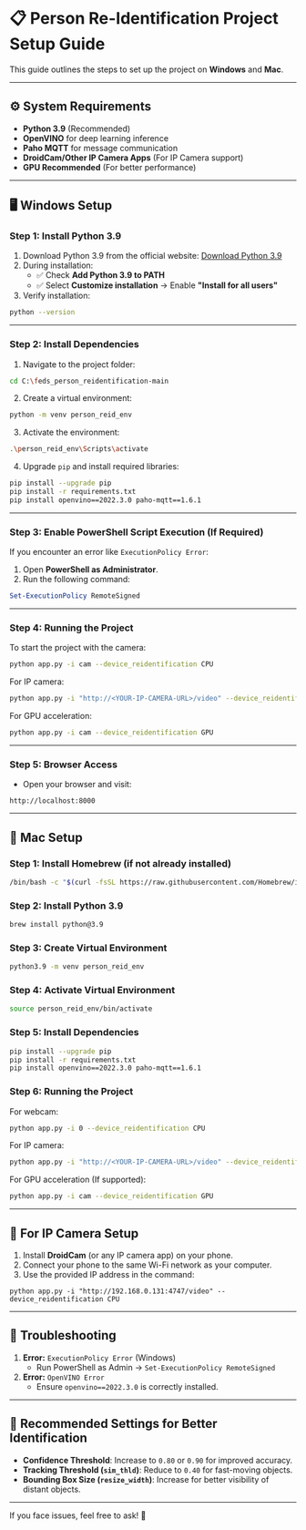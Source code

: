 # 📋 **Person Re-Identification Project Setup Guide**

This guide outlines the steps to set up the project on **Windows** and **Mac**.

---

## ⚙️ **System Requirements**

- **Python 3.9** (Recommended)
- **OpenVINO** for deep learning inference
- **Paho MQTT** for message communication
- **DroidCam/Other IP Camera Apps** (For IP Camera support)
- **GPU Recommended** (For better performance)

---

## 🖥️ **Windows Setup**

### **Step 1: Install Python 3.9**

1. Download Python 3.9 from the official website: [Download Python 3.9](https://www.python.org/downloads/release/python-390/)
2. During installation:
   - ✅ Check **Add Python 3.9 to PATH**
   - ✅ Select **Customize installation** → Enable **"Install for all users"**
3. Verify installation:

```bash
python --version
```

---

### **Step 2: Install Dependencies**

1. Navigate to the project folder:

```bash
cd C:\feds_person_reidentification-main
```

2. Create a virtual environment:

```bash
python -m venv person_reid_env
```

3. Activate the environment:

```bash
.\person_reid_env\Scripts\activate
```

4. Upgrade `pip` and install required libraries:

```bash
pip install --upgrade pip
pip install -r requirements.txt
pip install openvino==2022.3.0 paho-mqtt==1.6.1
```

---

### **Step 3: Enable PowerShell Script Execution (If Required)**

If you encounter an error like `ExecutionPolicy Error`:

1. Open **PowerShell as Administrator**.
2. Run the following command:

```powershell
Set-ExecutionPolicy RemoteSigned
```

---

### **Step 4: Running the Project**

To start the project with the camera:

```bash
python app.py -i cam --device_reidentification CPU
```

For IP camera:

```bash
python app.py -i "http://<YOUR-IP-CAMERA-URL>/video" --device_reidentification CPU
```

For GPU acceleration:

```bash
python app.py -i cam --device_reidentification GPU
```

---

### **Step 5: Browser Access**

- Open your browser and visit:

```
http://localhost:8000
```

---

## 🍎 **Mac Setup**

### **Step 1: Install Homebrew (if not already installed)**

```bash
/bin/bash -c "$(curl -fsSL https://raw.githubusercontent.com/Homebrew/install/HEAD/install.sh)"
```

### **Step 2: Install Python 3.9**

```bash
brew install python@3.9
```

### **Step 3: Create Virtual Environment**

```bash
python3.9 -m venv person_reid_env
```

### **Step 4: Activate Virtual Environment**

```bash
source person_reid_env/bin/activate
```

### **Step 5: Install Dependencies**

```bash
pip install --upgrade pip
pip install -r requirements.txt
pip install openvino==2022.3.0 paho-mqtt==1.6.1
```

### **Step 6: Running the Project**

For webcam:

```bash
python app.py -i 0 --device_reidentification CPU
```

For IP camera:

```bash
python app.py -i "http://<YOUR-IP-CAMERA-URL>/video" --device_reidentification CPU
```

For GPU acceleration (If supported):

```bash
python app.py -i cam --device_reidentification GPU
```

---

## 📰 **For IP Camera Setup**

1. Install **DroidCam** (or any IP camera app) on your phone.
2. Connect your phone to the same Wi-Fi network as your computer.
3. Use the provided IP address in the command:

```
python app.py -i "http://192.168.0.131:4747/video" --device_reidentification CPU
```

---

## 🚨 **Troubleshooting**

1. **Error:** `ExecutionPolicy Error` (Windows)
   - Run PowerShell as Admin → `Set-ExecutionPolicy RemoteSigned`
2. **Error:** `OpenVINO Error`
   - Ensure `openvino==2022.3.0` is correctly installed.

---

## 🎯 **Recommended Settings for Better Identification**

- **Confidence Threshold**: Increase to `0.80` or `0.90` for improved accuracy.
- **Tracking Threshold (`sim_thld`)**: Reduce to `0.40` for fast-moving objects.
- **Bounding Box Size (`resize_width`)**: Increase for better visibility of distant objects.

---

If you face issues, feel free to ask! 🚀
